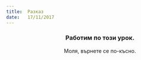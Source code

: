 ```yaml
---
title:  Разказ
date:   17/11/2017
---
```


### <center>Работим по този урок.</center>
<center>Моля, върнете се по-късно.</center>